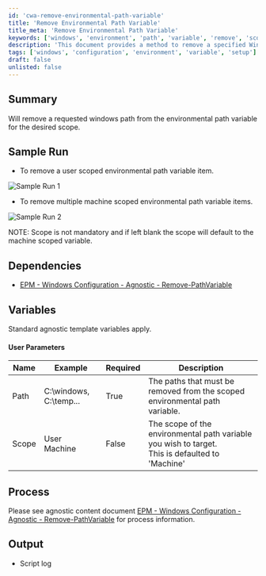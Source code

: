 ```yaml
---
id: 'cwa-remove-environmental-path-variable'
title: 'Remove Environmental Path Variable'
title_meta: 'Remove Environmental Path Variable'
keywords: ['windows', 'environment', 'path', 'variable', 'remove', 'scope']
description: 'This document provides a method to remove a specified Windows path from the environmental path variable for a desired scope, including user and machine scoped options. It includes sample runs, dependencies, and parameter details.'
tags: ['windows', 'configuration', 'environment', 'variable', 'setup']
draft: false
unlisted: false
---
```

## Summary

Will remove a requested windows path from the environmental path variable for the desired scope.

## Sample Run

- To remove a user scoped environmental path variable item.

![Sample Run 1](5078775/docs/11976255/images/16791992)

- To remove multiple machine scoped environmental path variable items.

![Sample Run 2](5078775/docs/11976255/images/16792005)

NOTE: Scope is not mandatory and if left blank the scope will default to the machine scoped variable.

## Dependencies

- [EPM - Windows Configuration - Agnostic - Remove-PathVariable](https://proval.itglue.com/DOC-5078775-11976271)

## Variables

Standard agnostic template variables apply.

#### User Parameters

| Name  | Example                  | Required | Description                                                                                     |
|-------|--------------------------|----------|-------------------------------------------------------------------------------------------------|
| Path  | C:\windows, C:\temp...  | True     | The paths that must be removed from the scoped environmental path variable.                    |
| Scope | User<br>Machine          | False    | The scope of the environmental path variable you wish to target.<br>This is defaulted to 'Machine' |

## Process

Please see agnostic content document [EPM - Windows Configuration - Agnostic - Remove-PathVariable](https://proval.itglue.com/DOC-5078775-11976271) for process information.

## Output

- Script log


